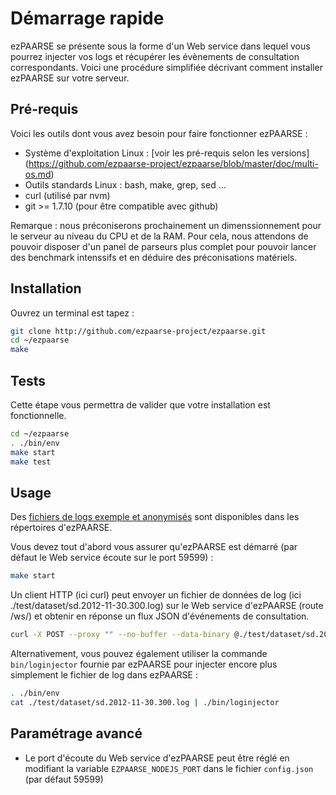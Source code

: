 # Démarrage rapide #

ezPAARSE se présente sous la forme d'un Web service dans lequel vous pourrez injecter vos logs et récupérer les évènements de consultation correspondants. Voici une procédure simplifiée décrivant comment installer ezPAARSE sur votre serveur.

## Pré-requis ##

Voici les outils dont vous avez besoin pour faire fonctionner ezPAARSE :

* Système d'exploitation Linux : [voir les pré-requis selon les versions] (https://github.com/ezpaarse-project/ezpaarse/blob/master/doc/multi-os.md)
* Outils standards Linux : bash, make, grep, sed ... 
* curl (utilisé par nvm)
* git >= 1.7.10 (pour être compatible avec github)

Remarque : nous préconiserons prochainement un dimenssionnement pour le serveur au niveau du CPU et de la RAM. Pour cela, nous attendons de pouvoir disposer d'un panel de parseurs plus complet pour pouvoir lancer des benchmark intenssifs et en déduire des préconisations matériels.

## Installation ##

Ouvrez un terminal est tapez :

```bash
git clone http://github.com/ezpaarse-project/ezpaarse.git
cd ~/ezpaarse
make
```

## Tests ##

Cette étape vous permettra de valider que votre installation est fonctionnelle.

```bash
cd ~/ezpaarse
. ./bin/env
make start
make test
```

## Usage ##

Des [fichiers de logs exemple et anonymisés](https://raw.github.com/ezpaarse-project/ezpaarse/master/test/dataset/sd.2012-11-30.300.log) sont disponibles dans les répertoires d'ezPAARSE.

Vous devez tout d'abord vous assurer qu'ezPAARSE est démarré (par défaut le Web service écoute sur le port 59599) :

```bash
make start
```

Un client HTTP (ici curl) peut envoyer un fichier de données de log (ici ./test/dataset/sd.2012-11-30.300.log) sur le Web service d'ezPAARSE (route /ws/) et obtenir en réponse un flux JSON d'événements de consultation.

```bash
curl -X POST --proxy "" --no-buffer --data-binary @./test/dataset/sd.2012-11-30.300.log  http://127.0.0.1:59599/ws/ -v
```

Alternativement, vous pouvez également utiliser la commande ``bin/loginjector`` fournie par ezPAARSE pour injecter encore plus simplement le fichier de log dans ezPAARSE :

```bash
. ./bin/env
cat ./test/dataset/sd.2012-11-30.300.log | ./bin/loginjector
```

## Paramétrage avancé ##

* Le port d'écoute du Web service d'ezPAARSE peut être réglé en modifiant la variable ``EZPAARSE_NODEJS_PORT`` dans le fichier ``config.json`` (par défaut 59599)
